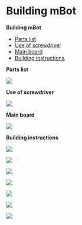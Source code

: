 # Building mBot

**Building mBot**

* [Parts list](http://docs.makeblock.com/mbot/en/tutorials/building.html#parts-list)
* [Use of screwdriver](http://docs.makeblock.com/mbot/en/tutorials/building.html#use-of-screwdriver)
* [Main board](http://docs.makeblock.com/mbot/en/tutorials/building.html#main-board)
* [Building instructions](http://docs.makeblock.com/mbot/en/tutorials/building.html#building-instructions)

**Parts list**

![](../../.gitbook/assets/0%20%285%29.png)

**Use of screwdriver**

![](../../.gitbook/assets/1.png)

**Main board**

![](../../.gitbook/assets/2%20%2811%29.png)

**Building instructions**

![](../../.gitbook/assets/3%20%289%29.png)

![](../../.gitbook/assets/4%20%287%29.png)

![](../../.gitbook/assets/5%20%2818%29.png)

![](../../.gitbook/assets/6%20%2811%29.png)

![](../../.gitbook/assets/7.png)

![](../../.gitbook/assets/8%20%285%29.png)

![](../../.gitbook/assets/9%20%285%29.png)

